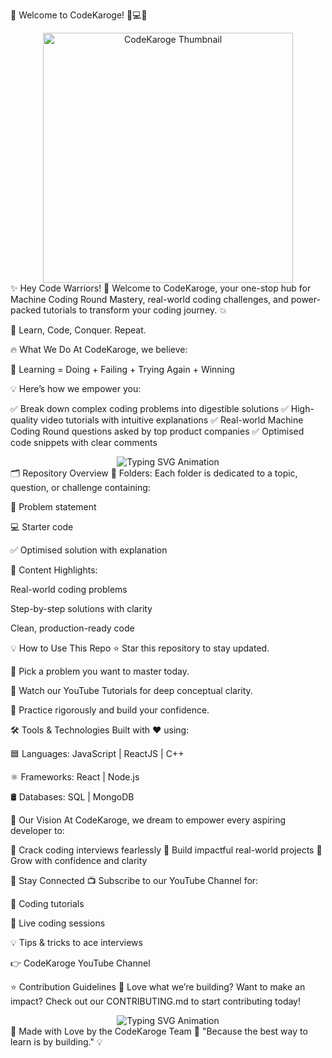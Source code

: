 🌟 Welcome to CodeKaroge! 🚀💻🎥
<div align="center"> <img src="https://yt3.googleusercontent.com/5OKcQVU4La7HaBdY_xMi8RUN6fuWn0MN_2I1OfQ4-lYIB0-edKxqqL-YoM8qfYIl5MaT4E-I1Y4=w1707-fcrop64=1,00005a57ffffa5a8-k-c0xffffffff-no-nd-rj" alt="CodeKaroge Thumbnail" width="400"/> </div>
✨ Hey Code Warriors! 👋
Welcome to CodeKaroge, your one-stop hub for Machine Coding Round Mastery, real-world coding challenges, and power-packed tutorials to transform your coding journey. 💥

🎯 Learn, Code, Conquer. Repeat.

🔥 What We Do
At CodeKaroge, we believe:

🌱 Learning = Doing + Failing + Trying Again + Winning

💡 Here’s how we empower you:

✅ Break down complex coding problems into digestible solutions
✅ High-quality video tutorials with intuitive explanations
✅ Real-world Machine Coding Round questions asked by top product companies
✅ Optimised code snippets with clear comments

<div align="center"> <img src="https://readme-typing-svg.herokuapp.com?font=Fira+Code&size=26&pause=1000&color=06D6A0&vCenter=true&width=600&lines=💻+Build.+Code.+Conquer.;🚀+Ace+Machine+Coding+Rounds;🔥+Crack+Top+Product+Companies" alt="Typing SVG Animation"/> </div>
🗂️ Repository Overview
📁 Folders:
Each folder is dedicated to a topic, question, or challenge containing:

📝 Problem statement

💻 Starter code

✅ Optimised solution with explanation

🎯 Content Highlights:

Real-world coding problems

Step-by-step solutions with clarity

Clean, production-ready code

💡 How to Use This Repo
⭐ Star this repository to stay updated.

🔎 Pick a problem you want to master today.

🎥 Watch our YouTube Tutorials for deep conceptual clarity.

📝 Practice rigorously and build your confidence.

🛠️ Tools & Technologies
Built with ❤️ using:

🟦 Languages: JavaScript | ReactJS | C++

⚛️ Frameworks: React | Node.js

🛢️ Databases: SQL | MongoDB

🎯 Our Vision
At CodeKaroge, we dream to empower every aspiring developer to:

💪 Crack coding interviews fearlessly
🚀 Build impactful real-world projects
🌟 Grow with confidence and clarity

🌈 Stay Connected
📺 Subscribe to our YouTube Channel for:

🚀 Coding tutorials

🔴 Live coding sessions

💡 Tips & tricks to ace interviews

👉 CodeKaroge YouTube Channel

⭐ Contribution Guidelines
💖 Love what we’re building? Want to make an impact?
Check out our CONTRIBUTING.md to start contributing today!

<div align="center"> <img src="https://readme-typing-svg.herokuapp.com?font=Fira+Code&size=24&pause=1000&color=FF6B6B&vCenter=true&width=600&lines=✨+Let's+Get+Started!;💻+Dive+into+problems+and+build.;🔥+Practice.+Learn.+Grow." alt="Typing SVG Animation"/> </div>
🖤 Made with Love by the CodeKaroge Team 🖤
"Because the best way to learn is by building." 💡
